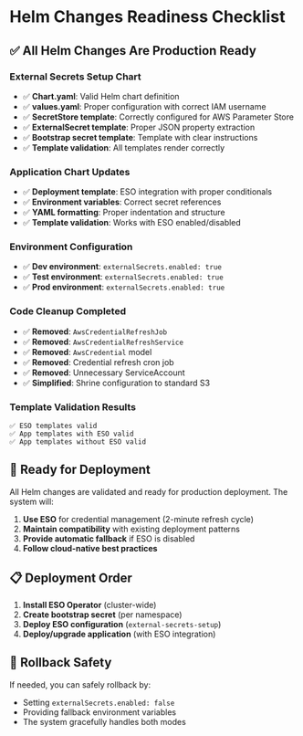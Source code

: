 # Helm Changes Readiness Checklist

## ✅ **All Helm Changes Are Production Ready**

### **External Secrets Setup Chart**

- ✅ **Chart.yaml**: Valid Helm chart definition
- ✅ **values.yaml**: Proper configuration with correct IAM username
- ✅ **SecretStore template**: Correctly configured for AWS Parameter Store
- ✅ **ExternalSecret template**: Proper JSON property extraction
- ✅ **Bootstrap secret template**: Template with clear instructions
- ✅ **Template validation**: All templates render correctly

### **Application Chart Updates**

- ✅ **Deployment template**: ESO integration with proper conditionals
- ✅ **Environment variables**: Correct secret references
- ✅ **YAML formatting**: Proper indentation and structure
- ✅ **Template validation**: Works with ESO enabled/disabled

### **Environment Configuration**

- ✅ **Dev environment**: `externalSecrets.enabled: true`
- ✅ **Test environment**: `externalSecrets.enabled: true`
- ✅ **Prod environment**: `externalSecrets.enabled: true`

### **Code Cleanup Completed**

- ✅ **Removed**: `AwsCredentialRefreshJob`
- ✅ **Removed**: `AwsCredentialRefreshService`
- ✅ **Removed**: `AwsCredential` model
- ✅ **Removed**: Credential refresh cron job
- ✅ **Removed**: Unnecessary ServiceAccount
- ✅ **Simplified**: Shrine configuration to standard S3

### **Template Validation Results**

```
✅ ESO templates valid
✅ App templates with ESO valid
✅ App templates without ESO valid
```

## 🚀 **Ready for Deployment**

All Helm changes are validated and ready for production deployment. The system will:

1. **Use ESO** for credential management (2-minute refresh cycle)
2. **Maintain compatibility** with existing deployment patterns
3. **Provide automatic fallback** if ESO is disabled
4. **Follow cloud-native best practices**

## 📋 **Deployment Order**

1. **Install ESO Operator** (cluster-wide)
2. **Create bootstrap secret** (per namespace)
3. **Deploy ESO configuration** (`external-secrets-setup`)
4. **Deploy/upgrade application** (with ESO integration)

## 🔄 **Rollback Safety**

If needed, you can safely rollback by:

- Setting `externalSecrets.enabled: false`
- Providing fallback environment variables
- The system gracefully handles both modes

